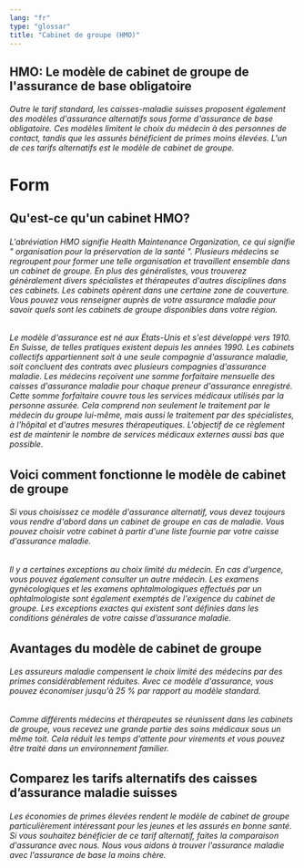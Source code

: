 ```yaml
---
lang: "fr"
type: "glossar"
title: "Cabinet de groupe (HMO)"
---
```


## HMO: Le modèle de cabinet de groupe de l'assurance de base obligatoire

###### Outre le tarif standard, les caisses-maladie suisses proposent également des modèles d'assurance alternatifs sous forme d'assurance de base obligatoire. Ces modèles limitent le choix du médecin à des personnes de contact, tandis que les assurés bénéficient de primes moins élevées. L'un de ces tarifs alternatifs est le modèle de cabinet de groupe.

# Form

## Qu'est-ce qu'un cabinet HMO?

###### L'abréviation HMO signifie Health Maintenance Organization, ce qui signifie " organisation pour la préservation de la santé ". Plusieurs médecins se regroupent pour former une telle organisation et travaillent ensemble dans un cabinet de groupe. En plus des généralistes, vous trouverez généralement divers spécialistes et thérapeutes d'autres disciplines dans ces cabinets. Les cabinets opèrent dans une certaine zone de couverture. Vous pouvez vous renseigner auprès de votre assurance maladie pour savoir quels sont les cabinets de groupe disponibles dans votre région.

###### Le modèle d'assurance est né aux États-Unis et s'est développé vers 1910. En Suisse, de telles pratiques existent depuis les années 1990. Les cabinets collectifs appartiennent soit à une seule compagnie d'assurance maladie, soit concluent des contrats avec plusieurs compagnies d'assurance maladie. Les médecins reçoivent une somme forfaitaire mensuelle des caisses d'assurance maladie pour chaque preneur d'assurance enregistré. Cette somme forfaitaire couvre tous les services médicaux utilisés par la personne assurée. Cela comprend non seulement le traitement par le médecin du groupe lui-même, mais aussi le traitement par des spécialistes, à l'hôpital et d'autres mesures thérapeutiques. L'objectif de ce règlement est de maintenir le nombre de services médicaux externes aussi bas que possible.

## Voici comment fonctionne le modèle de cabinet de groupe

###### Si vous choisissez ce modèle d'assurance alternatif, vous devez toujours vous rendre d'abord dans un cabinet de groupe en cas de maladie. Vous pouvez choisir votre cabinet à partir d'une liste fournie par votre caisse d'assurance maladie.

###### Il y a certaines exceptions au choix limité du médecin. En cas d'urgence, vous pouvez également consulter un autre médecin. Les examens gynécologiques et les examens ophtalmologiques effectués par un ophtalmologiste sont également exemptés de l'exigence du cabinet de groupe. Les exceptions exactes qui existent sont définies dans les conditions générales de votre caisse d’assurance maladie.

## Avantages du modèle de cabinet de groupe

###### Les assureurs maladie compensent le choix limité des médecins par des primes considérablement réduites. Avec ce modèle d'assurance, vous pouvez économiser jusqu'à 25 % par rapport au modèle standard.

###### Comme différents médecins et thérapeutes se réunissent dans les cabinets de groupe, vous recevez une grande partie des soins médicaux sous un même toit. Cela réduit les temps d'attente pour virements et vous pouvez être traité dans un environnement familier.

## Comparez les tarifs alternatifs des caisses d’assurance maladie suisses

###### Les économies de primes élevées rendent le modèle de cabinet de groupe particulièrement intéressant pour les jeunes et les assurés en bonne santé. Si vous souhaitez bénéficier de ce tarif alternatif, faites la comparaison d'assurance avec nous. Nous vous aidons à trouver l'assurance maladie avec l'assurance de base la moins chère.
